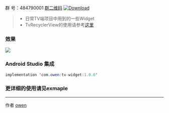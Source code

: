 
群   号：484790001 [群二维码](https://github.com/zhousuqiang/TvRecyclerView/blob/master/images/qq.png)     [ ![Download](https://api.bintray.com/packages/zhousuqiang/maven/tv-widget/images/download.svg) ](https://bintray.com/zhousuqiang/maven/tv-widget/_latestVersion)

> * 日常TV端项目中用到的一些Widget
> * TvRecyclerView的使用请参考[这里](https://github.com/zhousuqiang/TvRecyclerView)

### 效果

![](https://github.com/zhousuqiang/TvWidgetDemo/blob/master/img/tv_widget_demo.gif)

### Android Studio 集成

```java
implementation 'com.owen:tv-widget:1.0.0'
```

### 更详细的使用请见exmaple

------


作者 [owen](https://github.com/zhousuqiang)
